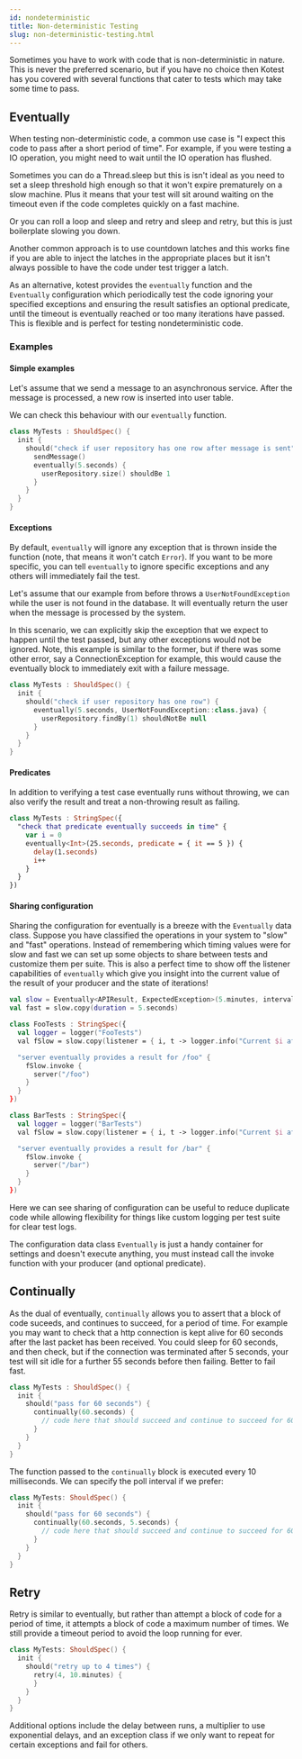 ```yaml
---
id: nondeterministic
title: Non-deterministic Testing
slug: non-deterministic-testing.html
---
```




Sometimes you have to work with code that is non-deterministic in nature. This is never the preferred scenario, but if you have no choice then
Kotest has you covered with several functions that cater to tests which may take some time to pass.

## Eventually <a name="eventually"></a>

When testing non-deterministic code, a common use case is "I expect this code to pass after a short period of time". For example, if you
were testing a IO operation, you might need to wait until the IO operation has flushed.

Sometimes you can do a Thread.sleep but this is isn't ideal as you need to set a sleep threshold high enough so that it won't expire prematurely on a slow machine.
Plus it means that your test will sit around waiting on the timeout even if the code completes quickly on a fast machine.

Or you can roll a loop and sleep and retry and sleep and retry, but this is just boilerplate slowing you down.

Another common approach is to use countdown latches and this works fine if you are able to inject the latches in the appropriate places but it isn't always
possible to have the code under test trigger a latch.

As an alternative, kotest provides the `eventually` function and the `Eventually` configuration which periodically test the code
ignoring your specified exceptions and ensuring the result satisfies an optional predicate, until the timeout is eventually reached or
too many iterations have passed. This is flexible and is perfect for testing nondeterministic code.

### Examples


#### Simple examples

Let's assume that we send a message to an asynchronous service. After the message is processed, a new row is inserted into user table.

We can check this behaviour with our `eventually` function.

```kotlin
class MyTests : ShouldSpec() {
  init {
    should("check if user repository has one row after message is sent") {
      sendMessage()
      eventually(5.seconds) {
        userRepository.size() shouldBe 1
      }
    }
  }
}
```

#### Exceptions

By default, `eventually` will ignore any exception that is thrown inside the function (note, that means it won't catch `Error`).
If you want to be more specific, you can tell `eventually` to ignore specific exceptions and any others will immediately fail the test.

Let's assume that our example from before throws a `UserNotFoundException` while the user is not found in the database.
It will eventually return the user when the message is processed by the system.

In this scenario, we can explicitly skip the exception that we expect to happen until the test passed, but any other exceptions would
not be ignored. Note, this example is similar to the former, but if there was some other error, say a ConnectionException for example, this would cause
the eventually block to immediately exit with a failure message.


```kotlin
class MyTests : ShouldSpec() {
  init {
    should("check if user repository has one row") {
      eventually(5.seconds, UserNotFoundException::class.java) {
        userRepository.findBy(1) shouldNotBe null
      }
    }
  }
}
```

#### Predicates

In addition to verifying a test case eventually runs without throwing, we can also verify the result and treat a non-throwing result as failing.

```kotlin
class MyTests : StringSpec({
  "check that predicate eventually succeeds in time" {
    var i = 0
    eventually<Int>(25.seconds, predicate = { it == 5 }) {
      delay(1.seconds)
      i++
    }
  }
})
```

#### Sharing configuration

Sharing the configuration for eventually is a breeze with the `Eventually` data class. Suppose you have classified the operations in your
system to "slow" and "fast" operations. Instead of remembering which timing values were for slow and fast we can set up some objects to share between tests
and customize them per suite. This is also a perfect time to show off the listener capabilities of `eventually` which give you insight
into the current value of the result of your producer and the state of iterations!

```kotlin
val slow = Eventually<APIResult, ExpectedException>(5.minutes, interval = 25.milliseconds.fibonacci(), exceptionClass = ExpectedException::class)
val fast = slow.copy(duration = 5.seconds)

class FooTests : StringSpec({
  val logger = logger("FooTests")
  val fSlow = slow.copy(listener = { i, t -> logger.info("Current $i after {${t.times} attempts")})

  "server eventually provides a result for /foo" {
    fSlow.invoke {
      server("/foo")
    }
  }
})

class BarTests : StringSpec({
  val logger = logger("BarTests")
  val fSlow = slow.copy(listener = { i, t -> logger.info("Current $i after {${t.times} attempts")})

  "server eventually provides a result for /bar" {
    fSlow.invoke {
      server("/bar")
    }
  }
})
```

Here we can see sharing of configuration can be useful to reduce duplicate code while allowing flexibility for things like
custom logging per test suite for clear test logs.

The configuration data class `Eventually` is just a handy container for settings and doesn't execute anything,
you must instead call the invoke function with your producer (and optional predicate).

## Continually <a name="continually"></a>

As the dual of eventually, `continually` allows you to assert that a block of code suceeds, and continues to succeed, for a period of time.
For example you may want to check that a http connection is kept alive for 60 seconds after the last packet has been received.
You could sleep for 60 seconds, and then check, but if the connection was terminated after 5 seconds, your test will sit idle for a further 55 seconds before then failing.
Better to fail fast.

```kotlin
class MyTests : ShouldSpec() {
  init {
    should("pass for 60 seconds") {
      continually(60.seconds) {
        // code here that should succeed and continue to succeed for 60 seconds
      }
    }
  }
}
```

The function passed to the `continually` block is executed every 10 milliseconds. We can specify the poll interval if we prefer:

```kotlin
class MyTests: ShouldSpec() {
  init {
    should("pass for 60 seconds") {
      continually(60.seconds, 5.seconds) {
        // code here that should succeed and continue to succeed for 60 seconds
      }
    }
  }
}
```

## Retry <a name="retry"></a>

Retry is similar to eventually, but rather than attempt a block of code for a period of time, it attempts a block of code a maximum number of times.
We still provide a timeout period to avoid the loop running for ever.

```kotlin
class MyTests: ShouldSpec() {
  init {
    should("retry up to 4 times") {
      retry(4, 10.minutes) {
      }
    }
  }
}
```

Additional options include the delay between runs, a multiplier to use exponential delays, and an exception class if we only want to
repeat for certain exceptions and fail for others.

